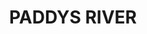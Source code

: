 ---
lastmod: '2025-04-06T06:05:20+00:00'
latitude: -35.776209
layout: suburb
longitude: 148.041339
postcode: '2653'
state: NSW
title: PADDYS RIVER
url: /nsw/paddys-river/
---